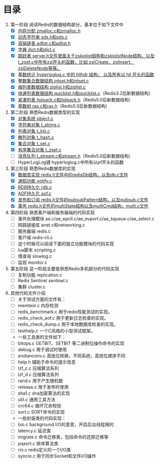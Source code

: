 # 目录

1. 第一阶段 阅读Redis的数据结构部分，基本位于如下文件中
    - [x] [内存分配 zmalloc.c和zmalloc.h](./first_stage/Redis源码-内存分配zmalloc.md)
    - [x] [动态字符串 sds.h和sds.c](./first_stage/Redis源码-动态字符串sds.md)
    - [x] [双端链表 adlist.c和adlist.h](./first_stage/Redis源码-双端链表adlist.md)
    - [x] [字典 dict.h和dict.c](./first_stage/Redis源码-字典dict.md)
    - [x] [跳跃表 server.h文件里面关于zskiplist结构和zskiplistNode结构，以及t_zset.c中所有zsl开头的函数，比如 zslCreate、zslInsert、zslDeleteNode等等。](./first_stage/Redis源码-有序集合zset.md)
    - [x] [基数统计 hyperloglog.c 中的 hllhdr 结构， 以及所有以 hll 开头的函数](./first_stage/Redis源码-基数统计hyperloglog.md)
    - [x] [整数集合数据结构 intset.h和intset.c](./first_stage/Redis源码-整数集合intset.md)
    - [x] [缩列表数据结构 ziplist.h和ziplist.c](./first_stage/Redis源码-压缩列表ziplist.md)
    - [x] [快速列表数据结构 quicklist.h和quicklist.c](./first_stage/Redis源码-快速列表quicklist.md)（Redis3.2后新数据结构）
    - [x] [紧凑列表 listpack.c和listpack.h](./first_stage/Redis源码-紧凑列表listpack.md)（Redis5.0后新数据结构）
    - [x] [基数树 rax.c和rax.h](./first_stage/Redis源码-基数树rax.md)（Redis5.0后新数据结构）
2. 第二阶段 熟悉Redis数据类型的实现
    - [x] [对象系统 object.c](./second_stage/Redis源码-对象系统object.md)
    - [x] [字符串对象 t_string.c](./second_stage/Redis源码-字符串对象string.md)
    - [x] [列表对象 t_list.c](./second_stage/Redis源码-列表对象list.md)
    - [x] [散列对象 t_hash.c](./second_stage/Redis源码-散列对象hash.md)
    - [x] [集合对象 t_set.c](./second_stage/Redis源码-集合对象set.md)
    - [x] [有序集合对象 t_zset.c](./second_stage/Redis源码-有序集合对象zset.md)
    - [ ] [消息队列 t_stream.c和stream.h](./second_stage/Redis源码-消息队列stream.md)（Redis5.0后新数据结构）
    - [ ] HyperLogLog键 hyperloglog.c中所有以pf开头的函数
3. 第三阶段 熟悉Redis数据库的实现
    - [x] [数据库实现 redis.h文件中的redisDb结构，以及db.c文件](./third_stage/Redis源码-数据库的实现.md)
    - [x] [通知功能 notify.c](./third_stage/Redis源码-通知功能notify.md)
    - [x] [RDB持久化 rdb.c](./third_stage/Redis源码-RDB持久化.md)
    - [x] [AOF持久化 aof.c](./third_stage/Redis源码-AOF持久化.md)
    - [x] [发布和订阅 redis.h文件的pubsubPattern结构，以及pubsub.c文件](./third_stage/Redis源码-发布和订阅.md)
    - [x] [事务 redis.h文件的multiState结构以及multiCmd结构，multi.c文件](./third_stage/Redis源码-事务.md)
4. 第四阶段 熟悉客户端和服务器端的代码实现
    - [ ] 事件处理模块 ae.c/ae_epoll.c/ae_evport.c/ae_kqueue.c/ae_select.c
    - [ ] 网路链接库 anet.c和networking.c
    - [ ] 服务器端 redis.c
    - [ ] 客户端 redis-cli.c
    - [ ] 这个时候可以阅读下面的独立功能模块的代码实现
    - [ ] lua脚本 scripting.c
    - [ ] 慢查询 slowlog.c
    - [ ] 监视 monitor.c
5. 第五阶段 这一阶段主要是熟悉Redis多机部分的代码实现
    - [ ] 复制功能 replication.c
    - [ ] Redis Sentinel sentinel.c
    - [ ] 集群 cluster.c
6. 其他代码文件介绍
    - [ ] 关于测试方面的文件有：
    - [ ] memtest.c 内存检测
    - [ ] redis_benchmark.c 用于redis性能测试的实现。
    - [ ] redis_check_aof.c 用于更新日志检查的实现。
    - [ ] redis_check_dump.c 用于本地数据库检查的实现。
    - [ ] testhelp.c 一个C风格的小型测试框架。
    - 一些工具类的文件如下：
    - [ ] bitops.c GETBIT、SETBIT 等二进制位操作命令的实现
    - [ ] debug.c 用于调试时使用
    - [ ] endianconv.c 高低位转换，不同系统，高低位顺序不同
    - [ ] help.h 辅助于命令的提示信息
    - [ ] lzf_c.c 压缩算法系列
    - [ ] lzf_d.c 压缩算法系列
    - [ ] rand.c 用于产生随机数
    - [ ] release.c 用于发布时使用
    - [ ] sha1.c sha加密算法的实现
    - [ ] util.c 通用工具方法
    - [ ] crc64.c 循环冗余校验
    - [ ] sort.c SORT命令的实现
    - 一些封装类的代码实现：
    - [ ] bio.c background I/O的意思，开启后台线程用的
    - [ ] latency.c 延迟类
    - [ ] migrate.c 命令迁移类，包括命令的还原迁移等
    - [ ] pqsort.c 排序算法类
    - [ ] rio.c redis定义的一个I/O类
    - [ ] syncio.c 用于同步Socket和文件I/O操作
